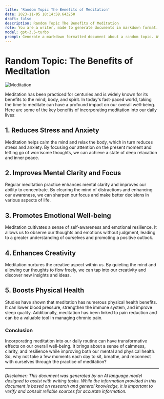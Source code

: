 ```yaml
---
title: 'Random Topic The Benefits of Meditation'
date: 2023-11-05 10:14:58.643250
draft: false
description: Random Topic The Benefits of Meditation
role: You are a writer, made to generate documents in markdown format. It is very important that all of the documents you generate are in valid markdown format.
model: gpt-3.5-turbo
prompt: Generate a markdown formatted document about a random topic. At the bottom, include a disclaimer explaining that the document was generated by you. The first line of the document should be the title. Make sure that the entire document is in proper markdown format, using a mix of various tags to make the document visually appealing.
---
```


# Random Topic: The Benefits of Meditation

![Meditation](https://www.example.com/images/meditation.jpg)

Meditation has been practiced for centuries and is widely known for its benefits to the mind, body, and spirit. In today's fast-paced world, taking the time to meditate can have a profound impact on our overall well-being. Here are some of the key benefits of incorporating meditation into our daily lives:

## 1. Reduces Stress and Anxiety
Meditation helps calm the mind and relax the body, which in turn reduces stress and anxiety. By focusing our attention on the present moment and letting go of worrisome thoughts, we can achieve a state of deep relaxation and inner peace.

## 2. Improves Mental Clarity and Focus
Regular meditation practice enhances mental clarity and improves our ability to concentrate. By clearing the mind of distractions and enhancing our awareness, we can sharpen our focus and make better decisions in various aspects of life.

## 3. Promotes Emotional Well-being
Meditation cultivates a sense of self-awareness and emotional resilience. It allows us to observe our thoughts and emotions without judgment, leading to a greater understanding of ourselves and promoting a positive outlook.

## 4. Enhances Creativity
Meditation nurtures the creative aspect within us. By quieting the mind and allowing our thoughts to flow freely, we can tap into our creativity and discover new insights and ideas.

## 5. Boosts Physical Health
Studies have shown that meditation has numerous physical health benefits. It can lower blood pressure, strengthen the immune system, and improve sleep quality. Additionally, meditation has been linked to pain reduction and can be a valuable tool in managing chronic pain.

### Conclusion
Incorporating meditation into our daily routine can have transformative effects on our overall well-being. It brings about a sense of calmness, clarity, and resilience while improving both our mental and physical health. So, why not take a few moments each day to sit, breathe, and reconnect with ourselves through the practice of meditation?

***

*Disclaimer: This document was generated by an AI language model designed to assist with writing tasks. While the information provided in this document is based on research and general knowledge, it is important to verify and consult reliable sources for accurate information.*